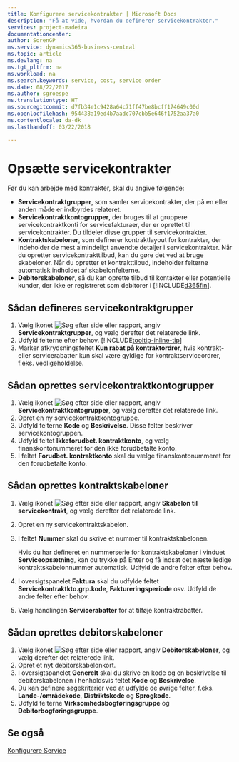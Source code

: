 ```yaml
---
title: Konfigurere servicekontrakter | Microsoft Docs
description: "Få at vide, hvordan du definerer servicekontrakter."
services: project-madeira
documentationcenter: 
author: SorenGP
ms.service: dynamics365-business-central
ms.topic: article
ms.devlang: na
ms.tgt_pltfrm: na
ms.workload: na
ms.search.keywords: service, cost, service order
ms.date: 08/22/2017
ms.author: sgroespe
ms.translationtype: HT
ms.sourcegitcommit: d7fb34e1c9428a64c71ff47be8bcff174649c00d
ms.openlocfilehash: 954438a19ed4b7aadc707cbb5e646f1752aa37a0
ms.contentlocale: da-dk
ms.lasthandoff: 03/22/2018

---
```


# <a name="set-up-service-contracts"></a>Opsætte servicekontrakter
Før du kan arbejde med kontrakter, skal du angive følgende: 

* **Servicekontraktgrupper**, som samler servicekontrakter, der på en eller anden måde er indbyrdes relateret.
* **Servicekontraktkontogrupper**, der bruges til at gruppere servicekontraktkonti for servicefakturaer, der er oprettet til servicekontrakter. Du tildeler disse grupper til servicekontrakter.  
* **Kontraktskabeloner**, som definerer kontraktlayout for kontrakter, der indeholder de mest almindeligt anvendte detaljer i servicekontrakter. Når du opretter servicekontrakttilbud, kan du gøre det ved at bruge skabeloner. Når du opretter et kontrakttilbud, indeholder felterne automatisk indholdet af skabelonfelterne.
* **Debitorskabeloner**, så du kan oprette tilbud til kontakter eller potentielle kunder, der ikke er registreret som debitorer i [!INCLUDE[d365fin](includes/d365fin_md.md)].  

## <a name="to-set-up-a-service-contract-group"></a>Sådan defineres servicekontraktgrupper  
1. Vælg ikonet ![Søg efter side eller rapport](media/ui-search/search_small.png "Ikonet Søg efter side eller rapport"), angiv **Servicekontraktgrupper**, og vælg derefter det relaterede link.  
2. Udfyld felterne efter behov. [!INCLUDE[tooltip-inline-tip](includes/tooltip-inline-tip_md.md)]
3. Marker afkrydsningsfeltet **Kun rabat på kontraktordrer**, hvis kontrakt- eller servicerabatter kun skal være gyldige for kontraktserviceordrer, f.eks. vedligeholdelse.  

## <a name="to-set-up-a-service-contract-account-group"></a>Sådan oprettes servicekontraktkontogrupper  
1. Vælg ikonet ![Søg efter side eller rapport](media/ui-search/search_small.png "Ikonet Søg efter side eller rapport"), angiv **Servicekontraktkontogrupper**, og vælg derefter det relaterede link.  
2. Opret en ny servicekontraktkontogruppe.   
3. Udfyld felterne **Kode** og **Beskrivelse**. Disse felter beskriver servicekontogruppen.  
4. Udfyld feltet **Ikkeforudbet. kontraktkonto**, og vælg finanskontonummeret for den ikke forudbetalte konto.  
5. I feltet **Forudbet. kontraktkonto** skal du vælge finanskontonummeret for den forudbetalte konto.  

## <a name="to-set-up-a-contract-template"></a>Sådan oprettes kontraktskabeloner  
1. Vælg ikonet ![Søg efter side eller rapport](media/ui-search/search_small.png "Ikonet Søg efter side eller rapport"), angiv **Skabelon til servicekontrakt**, og vælg derefter det relaterede link.  
2. Opret en ny servicekontraktskabelon.  
3. I feltet **Nummer** skal du skrive et nummer til kontraktskabelonen.  
  
     Hvis du har defineret en nummerserie for kontraktskabeloner i vinduet **Serviceopsætning**, kan du trykke på Enter og få indsat det næste ledige kontraktskabelonnummer automatisk. Udfyld de andre felter efter behov.  
  
4. I oversigtspanelet **Faktura** skal du udfylde feltet **Servicekontraktkto.grp.kode**, **Faktureringsperiode** osv. Udfyld de andre felter efter behov.  
5. Vælg handlingen **Servicerabatter** for at tilføje kontraktrabatter.  

## <a name="to-set-up-a-customer-template"></a>Sådan oprettes debitorskabeloner  
1. Vælg ikonet ![Søg efter side eller rapport](media/ui-search/search_small.png "Ikonet Søg efter side eller rapport"), angiv **Debitorskabeloner**, og vælg derefter det relaterede link.  
2. Opret et nyt debitorskabelonkort.  
3. I oversigtspanelet **Generelt** skal du skrive en kode og en beskrivelse til debitorskabelonen i henholdsvis feltet **Kode** og **Beskrivelse**. 
4. Du kan definere søgekriterier ved at udfylde de øvrige felter, f.eks. **Lande-/områdekode**, **Distriktskode** og **Sprogkode**.  
5. Udfyld felterne **Virksomhedsbogføringsgruppe** og **Debitorbogføringsgruppe**.  

## <a name="see-also"></a>Se også
[Konfigurere Service](service-setup-service.md)
